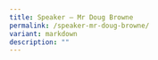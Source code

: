 ```yaml
---
title: Speaker – Mr Doug Browne
permalink: /speaker-mr-doug-browne/
variant: markdown
description: ""
---
```

